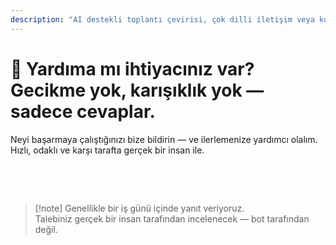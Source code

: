 ```yaml
---
description: "AI destekli toplantı çevirisi, çok dilli iletişim veya kurumsal entegrasyon hakkında sorularınız mı var? Size yardımcı olmak için buradayız — hızlı, insani ve karışıklık olmadan."
---
```


# 💬 Yardıma mı ihtiyacınız var? Gecikme yok, karışıklık yok — sadece cevaplar.

Neyi başarmaya çalıştığınızı bize bildirin — ve ilerlemenize yardımcı olalım.  
Hızlı, odaklı ve karşı tarafta gerçek bir insan ile.

<br>

<ContactFormModalNav   
  formStyle="margin: 1rem auto;"  
  categoryLabel="Sizi bugün InterMind'a getiren nedir?"  
  categoryPlaceholderText="Ana nedeninizi seçin…"  
  messageLabel="Bize daha fazla bilgi verin (isteğe bağlı)"  
  messagePlaceholderText="Paylaşmak istediğiniz herhangi bir şey — hedefler, bağlam veya teknik detaylar."  
  buttonText="Uzman yardımı alın"  
  :services="[
    'InterMind\'i kendi dilimde denemek istiyorum', 
    'Demo istiyorum',
    'Teknik bir sorun bildiriyorum',
    'Başka bir şey'
  ]" />

<br>

> [!note] Genellikle bir iş günü içinde yanıt veriyoruz.  
> Talebiniz gerçek bir insan tarafından incelenecek — bot tarafından değil.
